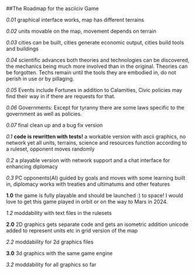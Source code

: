 ##The Roadmap for the asciiciv Game

*0.01* graphical interface works, map has different terrains

*0.02* units movable on the map, movement depends on terrain

*0.03* cities can be built, cities generate economic output, cities build 
tools and buildings

*0.04* scientific advances both theories and technologies can 
be discovered, the mechanics being much more involved than
in the original. Theories can be forgotten. Techs remain 
until the tools they are embodied in, do not perish in use or 
by pillaging.

*0.05* Events include Fortunes in addition to Calamities, 
Civic policies may find their way in if there are requests for that.

*0.06* Governments:
Except for tyranny there are some laws specific to the government as well
as policies.

*0.07* final clean up and a bug fix version 



*0.1* **code is rewritten with tests!** a workable version with ascii graphics, no network yet
all units, terrains, science and resources function according to a 
ruleset, opponent moves randomly 

*0.2* a playable version with network support and a chat 
interface for enhancing diplomacy


*0.3* PC opponents(AI) guided by goals and moves with some learning
built in, diplomacy works with treaties and ultimatums and other features



**1.0** the game is fully playable and should be launched :) to space!
I would love to get this game played in orbit or on the way to Mars in 2024.


*1.2* moddability with text files in the rulesets 

**2.0** 2D graphics gets separate code and gets an isometric addition
unicode added to represent units etc in grid version of the map

*2.2* moddability for 2d graphics files 

**3.0** 3d graphics with the same game engine

*3.2* moddability for all graphics so far